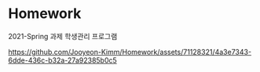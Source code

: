 # Homework
2021-Spring 과제
학생관리 프로그램


https://github.com/Jooyeon-Kimm/Homework/assets/71128321/4a3e7343-6dde-436c-b32a-27a92385b0c5


